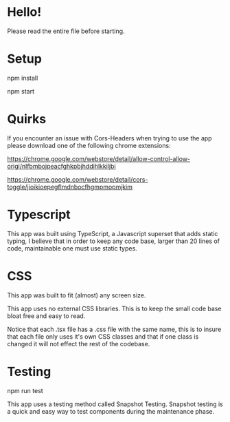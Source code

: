 # Hello!
Please read the entire file before starting.

# Setup
npm install

npm start

# Quirks
If you encounter an issue with Cors-Headers when trying to use the app please download one of the following chrome extensions:

https://chrome.google.com/webstore/detail/allow-control-allow-origi/nlfbmbojpeacfghkpbjhddihlkkiljbi

https://chrome.google.com/webstore/detail/cors-toggle/jioikioepegflmdnbocfhgmpmopmjkim

# Typescript
This app was built using TypeScript, a Javascript superset that adds static typing,
I believe that in order to keep any code base, larger than 20 lines of code, maintainable one must use static types.

# CSS
This app was built to fit (almost) any screen size.

This app uses no external CSS libraries.
This is to keep the small code base bloat free and easy to read.

Notice that each .tsx file has a .css file with the same name, this is to insure that each file only uses it's own CSS classes and that if one class is changed it will not effect the rest of the codebase.

# Testing
npm run test

This app uses a testing method called Snapshot Testing.
Snapshot testing is a quick and easy way to test components during the maintenance phase.
